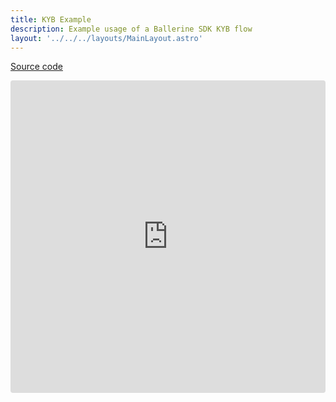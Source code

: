 ```yaml
---
title: KYB Example
description: Example usage of a Ballerine SDK KYB flow
layout: '../../../layouts/MainLayout.astro'
---
```


[Source code](https://github.com/ballerine-io/ballerine/tree/main/sdks/web-ui-sdk)

<iframe src="https://codesandbox.io/embed/vigorous-cloud-x1ob5r?fontsize=14&hidenavigation=1&theme=dark"
     style="width:100%; height:500px; border:0; border-radius: 4px; overflow:hidden;"
     title="vigorous-cloud-x1ob5r"
     allow="accelerometer; ambient-light-sensor; camera; encrypted-media; geolocation; gyroscope; hid; microphone; midi; payment; usb; vr; xr-spatial-tracking"
     sandbox="allow-forms allow-modals allow-popups allow-presentation allow-same-origin allow-scripts"
   ></iframe>

